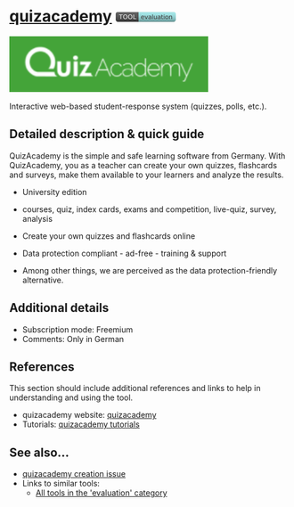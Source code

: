 # [quizacademy](https://quizacademy.de/)  [<img src="images/evaluation.png" align="bottom">](https://github.com/e-CLOSE/Toolbox/issues?q=label%3A01_TOOL+label%3Aevaluation)

[<img src="images/quizacademy.png" align="bottom" height="100" alt="quizacademy Logo">](https://quizacademy.de/)

Interactive web-based student-response system (quizzes, polls, etc.).


## Detailed description & quick guide

QuizAcademy is the simple and safe learning software from Germany. With QuizAcademy, you as a teacher can create your own quizzes, flashcards and surveys, make them available to your learners and analyze the results. 

+ University edition

+ courses, quiz, index cards, exams and competition, live-quiz, survey, analysis

+ Create your own quizzes and flashcards online

+ Data protection compliant - ad-free - training & support

+ Among other things, we are perceived as the data protection-friendly alternative.


## Additional details

- Subscription mode: Freemium
- Comments: Only in German


## References

This section should include additional references and links to help in
understanding and using the tool.

- quizacademy website: [quizacademy](https://quizacademy.de/)
- Tutorials: [quizacademy tutorials](https://www.youtube.com/channel/UCNbQj5eCxaeEJltBB9dIsXg/videos)


## See also...

- [quizacademy creation issue](https://github.com/e-CLOSE/Toolbox/issues/80)
- Links to similar tools:
  - [All tools in the 'evaluation' category](https://github.com/e-CLOSE/Toolbox/issues?q=label%3A01_TOOL+label%3Aevaluation)
